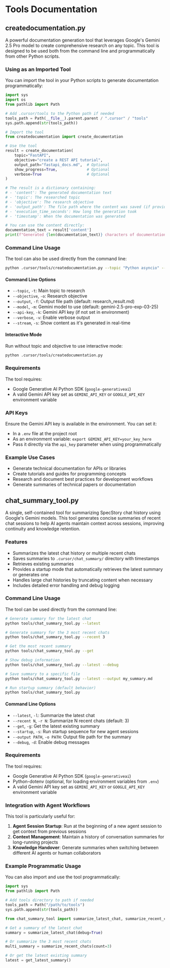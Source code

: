 # Tools Documentation

## createdocumentation.py

A powerful documentation generation tool that leverages Google's Gemini 2.5 Pro model to create comprehensive research on any topic. This tool is designed to be used both from the command line and programmatically from other Python scripts.

### Using as an Imported Tool

You can import the tool in your Python scripts to generate documentation programmatically:

```python
import sys
import os
from pathlib import Path

# Add .cursor/tools to the Python path if needed
tools_path = Path(__file__).parent.parent / ".cursor" / "tools"
sys.path.append(str(tools_path))

# Import the tool
from createdocumentation import create_documentation

# Use the tool
result = create_documentation(
    topic="FastAPI",
    objective="create a REST API tutorial",
    output_path="fastapi_docs.md",  # Optional
    show_progress=True,             # Optional
    verbose=True                    # Optional
)

# The result is a dictionary containing:
# - 'content': The generated documentation text
# - 'topic': The researched topic
# - 'objective': The research objective
# - 'output_path': The file path where the content was saved (if provided)
# - 'execution_time_seconds': How long the generation took
# - 'timestamp': When the documentation was generated

# You can use the content directly:
documentation_text = result['content']
print(f"Generated {len(documentation_text)} characters of documentation")
```

### Command Line Usage

The tool can also be used directly from the command line:

```bash
python .cursor/tools/createdocumentation.py --topic "Python asyncio" --objective "create a practical guide" --output "asyncio_guide.md" --stream
```

#### Command Line Options

- `--topic`, `-t`: Main topic to research
- `--objective`, `-o`: Research objective
- `--output`, `-f`: Output file path (default: research_result.md)
- `--model`, `-m`: Gemini model to use (default: gemini-2.5-pro-exp-03-25)
- `--api-key`, `-k`: Gemini API key (if not set in environment)
- `--verbose`, `-v`: Enable verbose output
- `--stream`, `-s`: Show content as it's generated in real-time

#### Interactive Mode

Run without topic and objective to use interactive mode:

```bash
python .cursor/tools/createdocumentation.py
```

### Requirements

The tool requires:
- Google Generative AI Python SDK (`google-generativeai`)
- A valid Gemini API key set as `GEMINI_API_KEY` or `GOOGLE_API_KEY` environment variable

### API Keys

Ensure the Gemini API key is available in the environment. You can set it:
- In a `.env` file at the project root
- As an environment variable: `export GEMINI_API_KEY=your_key_here`
- Pass it directly via the `api_key` parameter when using programmatically

### Example Use Cases

- Generate technical documentation for APIs or libraries
- Create tutorials and guides for programming concepts
- Research and document best practices for development workflows
- Generate summaries of technical papers or documentation

## chat_summary_tool.py

A single, self-contained tool for summarizing SpecStory chat history using Google's Gemini models. This tool generates concise summaries of recent chat sessions to help AI agents maintain context across sessions, improving continuity and knowledge retention.

### Features

- Summarizes the latest chat history or multiple recent chats
- Saves summaries to `.cursor/chat_summary/` directory with timestamps
- Retrieves existing summaries
- Provides a startup mode that automatically retrieves the latest summary or generates one
- Handles large chat histories by truncating content when necessary
- Includes detailed error handling and debug logging

### Command Line Usage

The tool can be used directly from the command line:

```bash
# Generate summary for the latest chat
python tools/chat_summary_tool.py --latest

# Generate summary for the 3 most recent chats
python tools/chat_summary_tool.py --recent 3

# Get the most recent summary
python tools/chat_summary_tool.py --get

# Show debug information
python tools/chat_summary_tool.py --latest --debug

# Save summary to a specific file
python tools/chat_summary_tool.py --latest --output my_summary.md

# Run startup summary (default behavior)
python tools/chat_summary_tool.py
```

#### Command Line Options

- `--latest`, `-l`: Summarize the latest chat
- `--recent N`, `-r N`: Summarize N recent chats (default: 3)
- `--get`, `-g`: Get the latest existing summary
- `--startup`, `-s`: Run startup sequence for new agent sessions
- `--output PATH`, `-o PATH`: Output file path for the summary
- `--debug`, `-d`: Enable debug messages

### Requirements

The tool requires:
- Google Generative AI Python SDK (`google-generativeai`)
- Python-dotenv (optional, for loading environment variables from `.env`)
- A valid Gemini API key set as `GEMINI_API_KEY` or `GOOGLE_API_KEY` environment variable

### Integration with Agent Workflows

This tool is particularly useful for:

1. **Agent Session Startup**: Run at the beginning of a new agent session to get context from previous sessions
2. **Context Management**: Maintain a history of conversation summaries for long-running projects
3. **Knowledge Handover**: Generate summaries when switching between different AI agents or human collaborators

### Example Programmatic Usage

You can also import and use the tool programmatically:

```python
import sys
from pathlib import Path

# Add tools directory to path if needed
tools_path = Path("/path/to/tools")
sys.path.append(str(tools_path))

from chat_summary_tool import summarize_latest_chat, summarize_recent_chats, get_latest_summary

# Get a summary of the latest chat
summary = summarize_latest_chat(debug=True)

# Or summarize the 3 most recent chats
multi_summary = summarize_recent_chats(count=3)

# Or get the latest existing summary
latest = get_latest_summary()
``` 
